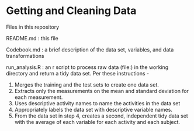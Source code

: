 # Getting and Cleaning Data #

Files in this repository

README.md : this file

Codebook.md : a brief description of the data set,  variables, and data transformations


run_analysis.R : an r script to process raw data (file:) in the working directory and return a tidy data set. Per these instructions -

1. Merges the training and the test sets to create one data set.
2. Extracts only the measurements on the mean and standard deviation for each measurement. 
3. Uses descriptive activity names to name the activities in the data set
4. Appropriately labels the data set with descriptive variable names. 
5. From the data set in step 4, creates a second, independent tidy data set with the average of each variable for each activity and each subject.
